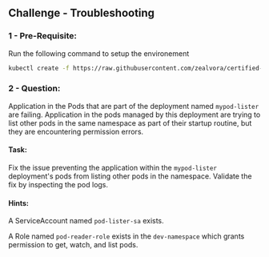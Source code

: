 ## Challenge - Troubleshooting

### 1 - Pre-Requisite:

Run the following command to setup the environement

```sh
kubectl create -f https://raw.githubusercontent.com/zealvora/certified-kubernetes-application-developer/refs/heads/master/practice-tests/sa.yaml
```
### 2 - Question:

Application in the Pods that are part of the deployment named `mypod-lister` are failing. Application in the pods managed by this deployment are trying to list other pods in the same namespace as part of their startup routine, but they are encountering permission errors.


#### Task:

Fix the  issue preventing the application within the `mypod-lister` deployment's pods from listing other pods in the namespace. Validate the fix by inspecting the pod logs.


#### Hints:

A ServiceAccount named `pod-lister-sa` exists.

A Role named `pod-reader-role` exists in the `dev-namespace` which grants permission to get, watch, and list pods.
